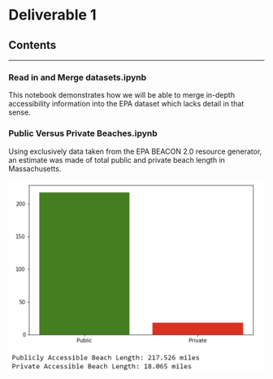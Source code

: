 # Deliverable 1

## Contents

---

### **Read in and Merge datasets.ipynb**

This notebook demonstrates how we will be able to merge in-depth accessibility information into the EPA dataset which lacks detail in that sense.

### **Public Versus Private Beaches.ipynb**

Using exclusively data taken from the EPA BEACON 2.0 resource generator, an estimate was made of total public and private beach length in Massachusetts.

![ ](Exploratory_Results.png)